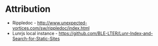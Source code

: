 # Attribution

* Rippledoc - http://www.unexpected-vortices.com/sw/rippledoc/index.html
* Lunrjs local instance - https://github.com/BLE-LTER/Lunr-Index-and-Search-for-Static-Sites
